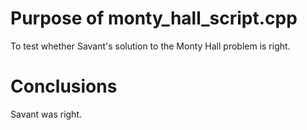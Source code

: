 # Purpose of monty_hall_script.cpp
To test whether Savant's solution to the Monty Hall problem is right.
# Conclusions
Savant was right.
